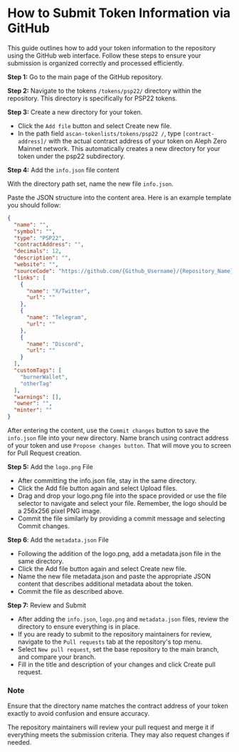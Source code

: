 
# How to Submit Token Information via GitHub

This guide outlines how to add your token information to the repository using the GitHub web interface. Follow these steps to ensure your submission is organized correctly and processed efficiently.

**Step 1:** Go to the main page of the GitHub repository.

**Step 2:** Navigate to the tokens `/tokens/psp22/` directory within the repository. This directory is specifically for PSP22 tokens.

**Step 3:** Create a new directory for your token.

- Click the `Add file` button and select Create new file.
- In the path field `ascan-tokenlists/tokens/psp22
/`, type `[contract-address]/` with the actual contract address of your token on Aleph Zero Mainnet network. This automatically creates a new directory for your token under the psp22 subdirectory.

**Step 4:** Add the `info.json` file content

With the directory path set, name the new file `info.json`.

Paste the JSON structure into the content area. Here is an example template you should follow:

```json
{
  "name": "",
  "symbol": "",
  "type": "PSP22",
  "contractAddress": "",
  "decimals": 12,
  "description": "",
  "website": "",
  "sourceCode": "https://github.com/{Github_Username}/{Repository_Name}/path/to/contract",
  "links": [
    {
      "name": "X/Twitter",
      "url": ""
    },
    {
      "name": "Telegram",
      "url": ""
    },
    {
      "name": "Discord",
      "url": ""
    }
  ],
  "customTags": [
    "burnerWallet",
    "otherTag"
  ],
  "warnings": [],
  "owner": "",
  "minter": ""
}
```

After entering the content, use the `Commit changes` button to save the `info.json` file into your new directory. Name branch using contract address of your token and use `Propose changes button`. That will move you to screen for Pull Request creation.

**Step 5:** Add the `logo.png` File

- After committing the info.json file, stay in the same directory.
- Click the Add file button again and select Upload files.
- Drag and drop your logo.png file into the space provided or use the file selector to navigate and select your file. Remember, the logo should be a 256x256 pixel PNG image.
- Commit the file similarly by providing a commit message and selecting Commit changes.

**Step 6**: Add the `metadata.json` File

- Following the addition of the logo.png, add a metadata.json file in the same directory.
- Click the Add file button again and select Create new file.
- Name the new file metadata.json and paste the appropriate JSON content that describes additional metadata about the token.
- Commit the file as described above.

**Step 7:** Review and Submit

- After adding the `info.json`, `logo.png` and `metadata.json` files, review the directory to ensure everything is in place.
- If you are ready to submit to the repository maintainers for review, navigate to the `Pull requests` tab at the repository's top menu.
- Select `New pull request`, set the base repository to the main branch, and compare your branch.
- Fill in the title and description of your changes and click Create pull request.

### Note
Ensure that the directory name matches the contract address of your token exactly to avoid confusion and ensure accuracy.

The repository maintainers will review your pull request and merge it if everything meets the submission criteria. They may also request changes if needed.

